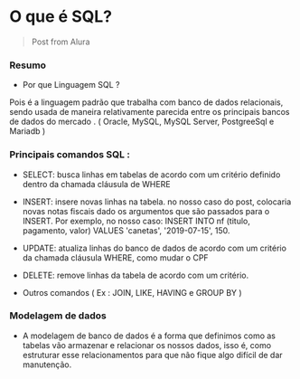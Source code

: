 # O que é SQL?
> Post from Alura


### Resumo


- Por que Linguagem SQL ?

Pois é a linguagem padrão que trabalha com banco de dados relacionais, sendo usada de maneira relativamente parecida entre os principais bancos de dados do mercado .
( Oracle, MySQL, MySQL Server, PostgreeSql e Mariadb )



### Principais comandos SQL  :

- SELECT: busca linhas em tabelas de acordo com um critério definido dentro da chamada cláusula de WHERE

- INSERT: insere novas linhas na tabela. no nosso caso do post, colocaria novas notas fiscais dado os argumentos que são passados para o INSERT. Por exemplo, no nosso caso: INSERT INTO nf (titulo, pagamento, valor) VALUES 'canetas', '2019-07-15', 150.

- UPDATE: atualiza linhas do banco de dados de acordo com um critério da chamada cláusula WHERE, como mudar o CPF

- DELETE: remove linhas da tabela de acordo com um critério.

- Outros comandos ( Ex : JOIN, LIKE, HAVING e GROUP BY )


### Modelagem de dados


- A modelagem de banco de dados é a forma que definimos como as tabelas vão armazenar e relacionar os nossos dados, isso é, como estruturar esse relacionamentos para que não fique algo difícil de dar manutenção.



